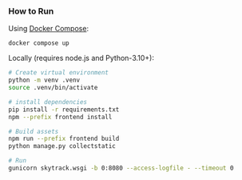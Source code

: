 ### How to Run
Using [Docker Compose](https://docs.docker.com/compose/):
```abash
docker compose up
```

Locally (requires node.js and Python-3.10+):

```bash
# Create virtual environment
python -m venv .venv
source .venv/bin/activate

# install dependencies
pip install -r requirements.txt
npm --prefix frontend install

# Build assets
npm run --prefix frontend build
python manage.py collectstatic

# Run
gunicorn skytrack.wsgi -b 0:8080 --access-logfile - --timeout 0
```
